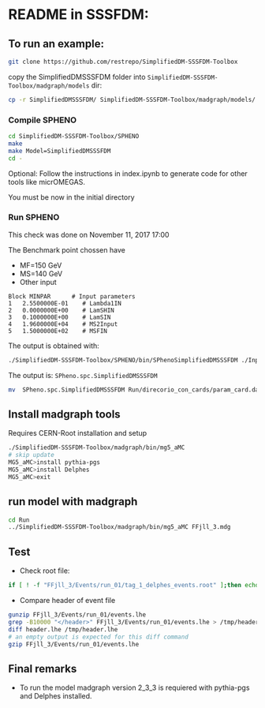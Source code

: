# README in SSSFDM:

##  To run an example:
```bash
git clone https://github.com/restrepo/SimplifiedDM-SSSFDM-Toolbox
```

copy the SimplifiedDMSSSFDM folder into  `SimplifiedDM-SSSFDM-Toolbox/madgraph/models` dir:
```bash
cp -r SimplifiedDMSSSFDM/ SimplifiedDM-SSSFDM-Toolbox/madgraph/models/
```

### Compile SPHENO
```bash
cd SimplifiedDM-SSSFDM-Toolbox/SPHENO
make
make Model=SimplifiedDMSSSFDM
cd -
```
Optional: Follow the instructions in index.ipynb to generate code for other tools like micrOMEGAS.

You must be now in the initial directory

### Run SPHENO
This check was done on November 11, 2017 17:00

The Benchmark point chossen have
* MF=150 GeV
* MS=140 GeV 
* Other input
```
Block MINPAR      # Input parameters 
1   2.5500000E-01    # Lambda1IN
2   0.0000000E+00    # LamSHIN
3   0.1000000E+00    # LamSIN
4   1.9600000E+04    # MS2Input
5   1.5000000E+02    # MSFIN
```
The output is obtained with:
```bash
./SimplifiedDM-SSSFDM-Toolbox/SPHENO/bin/SPhenoSimplifiedDMSSSFDM ./Input/LesHouches.in.SimplifiedDMSSSFDM
```
The output is: `SPheno.spc.SimplifiedDMSSSFDM`
```bash
mv  SPheno.spc.SimplifiedDMSSSFDM Run/direcorio_con_cards/param_card.dat
```

## Install madgraph tools
Requires CERN-Root installation and setup 

```bash
./SimplifiedDM-SSSFDM-Toolbox/madgraph/bin/mg5_aMC
# skip update
MG5_aMC>install pythia-pgs
MG5_aMC>install Delphes
MG5_aMC>exit
```

## run model with madgraph

```bash
cd Run
../SimplifiedDM-SSSFDM-Toolbox/madgraph/bin/mg5_aMC FFjll_3.mdg
```

## Test

* Check root file:
```bash
if [ ! -f "FFjll_3/Events/run_01/tag_1_delphes_events.root" ];then echo ERROR: run failed;fi
```
* Compare header of event file
```bash
gunzip FFjll_3/Events/run_01/events.lhe
grep -B10000 "</header>" FFjll_3/Events/run_01/events.lhe > /tmp/header.lhe
diff header.lhe /tmp/header.lhe
# an empty output is expected for this diff command
gzip FFjll_3/Events/run_01/events.lhe
```

## Final remarks

* To run the model madgraph version 2_3_3  is requiered with pythia-pgs and Delphes installed.





